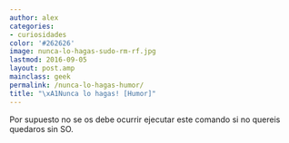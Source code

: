 ```yaml
---
author: alex
categories:
- curiosidades
color: '#262626'
image: nunca-lo-hagas-sudo-rm-rf.jpg
lastmod: 2016-09-05
layout: post.amp
mainclass: geek
permalink: /nunca-lo-hagas-humor/
title: "\xA1Nunca lo hagas! [Humor]"
---
```


<figure>
	<amp-img on="tap:lightbox1" role="button" tabindex="0" layout="responsive"  height="318" width="350" src="/img/nunca-lo-hagas-sudo-rm-rf.jpg"></amp-img>
</figure>

Por supuesto no se os debe ocurrir ejecutar este comando si no quereis quedaros sin SO.

<!--more--><!--ad-->
